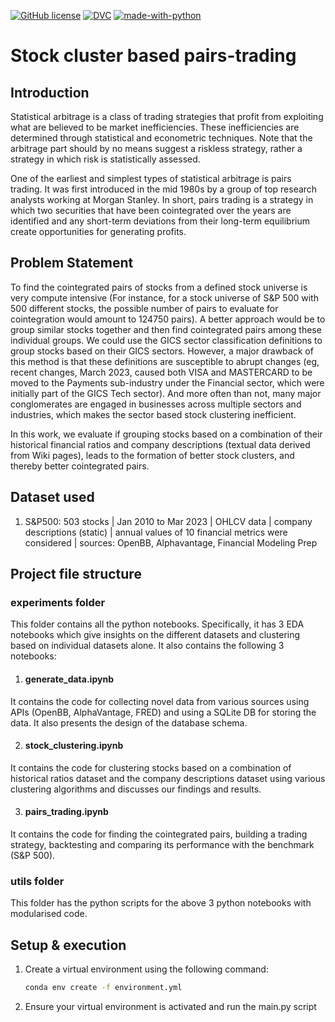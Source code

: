 [![GitHub license](https://img.shields.io/github/license/Naereen/StrapDown.js.svg)](https://github.com/Naereen/StrapDown.js/blob/master/LICENSE) [![DVC](https://img.shields.io/badge/-Data_Version_Control-white.svg?logo=data-version-control&style=social)](https://dvc.org/?utm_campaign=badge) [![made-with-python](https://img.shields.io/badge/Made%20with-Python-1f425f.svg)](https://www.python.org/)

# Stock cluster based pairs-trading

## Introduction
Statistical arbitrage is a class of trading strategies that profit from exploiting what are believed to be market inefficiencies. These inefficiencies are determined through statistical and econometric techniques. Note that the arbitrage part should by no means suggest a riskless strategy, rather a strategy in which risk is statistically assessed.

One of the earliest and simplest types of statistical arbitrage is pairs trading. It was first introduced in the mid 1980s by a group of top research analysts working at Morgan Stanley. In short, pairs trading is a strategy in which two securities that have been cointegrated over the years are identified and any short-term deviations from their long-term equilibrium create opportunities for generating profits. 

## Problem Statement
To find the cointegrated pairs of stocks from a defined stock universe is very compute intensive (For instance, for a stock universe of S&P 500 with 500 different stocks, the possible number of pairs to evaluate for cointegration would amount to 124750 pairs). A better approach would be to group similar stocks together and then find cointegrated pairs among these individual groups. We could use the GICS sector classification definitions to group stocks based on their GICS sectors. However, a major drawback of this method is that these definitions are susceptible to abrupt changes (eg, recent changes, March 2023, caused both VISA and MASTERCARD to be moved to the Payments sub-industry under the Financial sector, which were initially part of the GICS Tech sector). And more often than not, many major conglomerates are engaged in businesses across multiple sectors and industries, which makes the sector based stock clustering inefficient. 

In this work, we evaluate if grouping stocks based on a combination of their historical financial ratios and company descriptions (textual data derived from Wiki pages), leads to the formation of better stock clusters, and thereby better cointegrated pairs. 

## Dataset used
1. S&P500:
503 stocks | Jan 2010 to Mar 2023 | OHLCV data | company descriptions (static) | annual values of 10 financial metrics were considered | sources: OpenBB, Alphavantage, Financial Modeling Prep

## Project file structure
### experiments folder 
This folder contains all the python notebooks. Specifically, it has 3 EDA notebooks which give insights on the different datasets and clustering based on individual datasets alone. It also contains the following 3 notebooks:

1. #### generate_data.ipynb
It contains the code for collecting novel data from various sources using APIs (OpenBB, AlphaVantage, FRED) and using a SQLite DB for storing the data. It also presents the design of the database schema.

2. #### stock_clustering.ipynb
It contains the code for clustering stocks based on a combination of historical ratios dataset and the company descriptions dataset using various clustering algorithms and discusses our findings and results.

3. #### pairs_trading.ipynb
It contains the code for finding the cointegrated pairs, building a trading strategy, backtesting and comparing its performance with the benchmark (S&P 500).

### utils folder 
This folder has the python scripts for the above 3 python notebooks with modularised code.

## Setup & execution
1. Create a virtual environment using the following command:
    ```bash
    conda env create -f environment.yml
    ```
2. Ensure your virtual environment is activated and run the main.py script 
